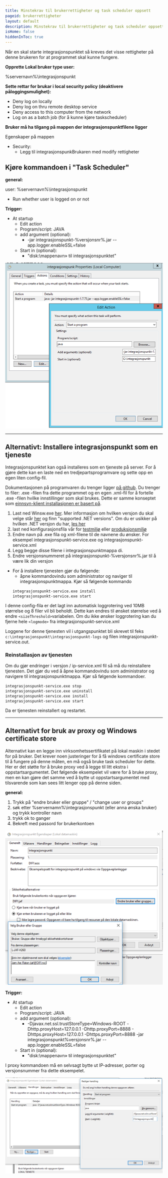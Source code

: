 ```yaml
---
title: Minstekrav til brukerrettigheter og task scheduler oppsett
pageid: brukerrettigheter
layout: default
description: Minstekrav til brukerrettigheter og task scheduler oppsett
isHome: false
hiddenInToc: true
---
```



Når en skal starte integrasjonspunktet så kreves det visse rettigheter på denne brukeren for at programmet skal kunne fungere. 

**Opprette Lokal bruker type user:**

%servernavn%\integrasjonspunkt
 
**Sette rettar for brukar i local security policy (deaktivere påloggingsmulighet):**

- Deny log on locally
- Deny log on thru remote desktop service 
- Deny access to this computer from the network 
- Log on as a batch job (for å kunne kjøre taskscheduler)
 
**Bruker må ha tilgang på mappen der integrasjonspunktfilene ligger**

Egenskaper på mappen
  * Security:
    * Legg til integrasjonspunkBrukaren med modify rettigheter
  
## Kjøre kommandoen i "Task Scheduler"

**general:**

user: %servernavn%\integrasjonspunkt
- Run whether user is logged on or not
 
**Trigger:**
* At startup
   * Edit action
   * Program/script: JAVA
   * add argument (optional):
        * -jar integrasjonspunkt-%versjonsnr%.jar --app.logger.enableSSL=false
   * Start in (optional):
        * "disk:\mappenavn» til integrasjonspunktet"


![Taskscheduler](../resources/taskscheduler.PNG)

***

## Alternativt: Installere integrasjonspunkt som en tjeneste

Integrasjonspunktet kan også installeres som en tjeneste på server. For å gjøre dette kan en laste ned en tredjepartsprogramvare og sette opp en egen liten config-fil.

Dokumentasjonen på programvaren du trenger ligger [på github](https://github.com/kohsuke/winsw). Du trenger to filer: .exe -filen fra dette programmet og en egen .xml-fil for å fortelle .exe -filen hvilke innstillinger som skal brukes. Dette er samme konseptet som [einnsyn-klient installasjonen er basert på](https://samarbeid.difi.no/einnsyn/utrulling/installsjonsrettleiing-klient). 

1. Last ned Winsw.exe [her](https://github.com/kohsuke/winsw/releases). Mer informasjon om hvilken versjon du skal velge står [her](https://github.com/kohsuke/winsw) og finn "supported .NET versions". Om du er usikker på hvilken .NET versjon du har, [les her](https://support.microsoft.com/nb-no/help/318785/how-to-determine-which-versions-and-service-pack-levels-of-the-microso)
2. last ned konfigurasjonsfila vår for [testmiljø](../resources/staging/integrasjonspunkt-service.xml) eller [produksjonsmiljø](../resources/integrasjonspunkt-service.xml)
3. Endre navn på .exe fila og xml-filene til de navnene du ønsker. For eksempel integrasjonspunkt-service.exe og integrasjonspunkt-service.xml
4. Legg begge disse filene i integrasjonspunktmappa di.
5. Endre versjonsnummeret på integrasjonspunkt-%versjonsnr%.jar til å være lik din versjon
* For å installere tjenesten gjør du følgende:
  - åpne kommandovindu som administrator og naviger til integrasjonspunktmappa. Kjør så følgende kommando
  ```
  integrasjonspunkt-service.exe install
  integrasjonspunkt-service.exe start
  ```

I denne config-fila er det lagt inn automatisk loggrotering ved 10MB størrelse og 8 filer vil bli beholdt. Dette kan endres til ønsket størrelse ved å endre ```<sizeThreshold>```variabelen.  Om du ikke ønsker loggrotering kan du fjerne hele ```<logmode>``` fra integrasjonspunkt-service.xml

Loggene for denne tjenesten vil i utgangspunktet bli skrevet til feks ```c:\integrasjonspunkt\integrasjonspunkt-logs``` og filen integrasjonspunkt-service.out. 

### Reinstallasjon av tjenesten

Om du gjør endringer i versjon / ip-service.xml fil så må du reinstallere tjenesten. Det gjør du ved å åpne kommandovindu som administrator og navigere til integrasjonspunktmappa. Kjør så følgende kommandoer.

```
integrasjonspunkt-service.exe stop
integrasjonspunkt-service.exe uninstall
integrasjonspunkt-service.exe install
integrasjonspunkt-service.exe start
```

Da er tjenesten reinstallert og restartet.

***

## Alternativt for bruk av proxy og Windows certificate store

Alternativt kan en legge inn virksomhetssertifikatet på lokal maskin i stedet for på bruker. Det krever noen justeringer for å få windows certificate store til å fungere på denne måten, en må også bruke task scheduler for dette. Her er det støtte for å bruke proxy ved å legge til litt ekstra i oppstartsargumentet. Det følgende eksempelet vil være for å bruke proxy, men en kan gjøre det samme ved å bytte ut oppstartsargumentet med tilsvarende som kan sees litt lenger opp på denne siden.

**general:**

1. Trykk på "endre bruker eller gruppe" / "change user or groups"
2. søk etter %servernamn%\integrasjonspunkt (eller anna ønska bruker) og trykk kontroller navn
3. trykk ok to ganger
4. Bekreft med passord for brukerkontoen

![local_machine](../resources/lokalbruker_wcs.png)

**Trigger:**
* At startup
   * Edit action
   * Program/script: JAVA
   * add argument (optional):
        * -Djavax.net.ssl.trustStoreType=Windows-ROOT -Dhttp.proxyHost=127.0.0.1 -Dhttp.proxyPort=8888 - Dhttps.proxyHost=127.0.0.1 -Dhttps.proxyPort=8888 -jar integrasjonspunkt%versjonsnr%.jar --app.logger.enableSSL=false
   * Start in (optional):
        * "disk:\mappenavn» til integrasjonspunktet"

I proxy kommandoen må en selvsagt bytte ut IP-adresser, porter og versjonsnummer fra dette eksempelet.

![startup_proxy_wcs](../resources/proxy_wcs.PNG)


